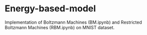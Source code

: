 # Energy-based-model
Implementation of Boltzmann Machines (BM.ipynb) and Restricted Boltzmann Machines (RBM.ipynb) on MNIST dataset.




